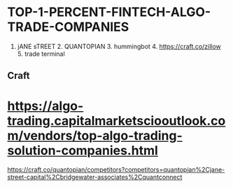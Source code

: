 # TOP-1-PERCENT-FINTECH-ALGO-TRADE-COMPANIES
1. jANE sTREET 2. QUANTOPIAN  3. hummingbot 4. https://craft.co/zillow   5. trade terminal 
## Craft
# https://algo-trading.capitalmarketsciooutlook.com/vendors/top-algo-trading-solution-companies.html 


https://craft.co/quantopian/competitors?competitors=quantopian%2Cjane-street-capital%2Cbridgewater-associates%2Cquantconnect
